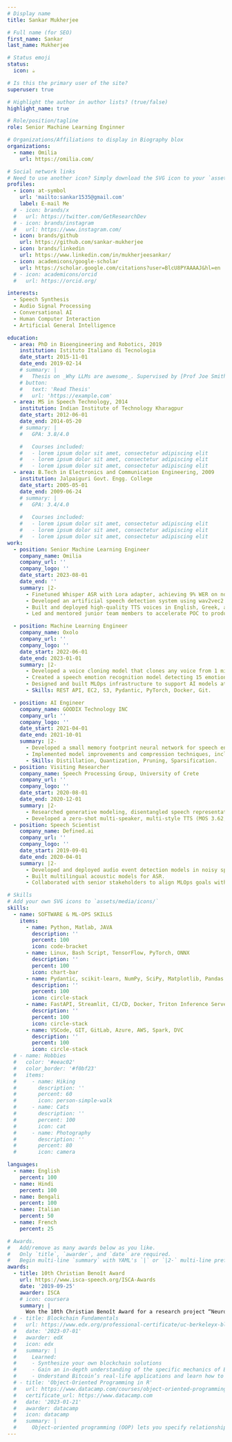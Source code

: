 ```yaml
---
# Display name
title: Sankar Mukherjee

# Full name (for SEO)
first_name: Sankar
last_name: Mukherjee

# Status emoji
status:
  icon: ☕️

# Is this the primary user of the site?
superuser: true

# Highlight the author in author lists? (true/false)
highlight_name: true

# Role/position/tagline
role: Senior Machine Learning Enginner 

# Organizations/Affiliations to display in Biography blox
organizations:
  - name: Omilia
    url: https://omilia.com/

# Social network links
# Need to use another icon? Simply download the SVG icon to your `assets/media/icons/` folder.
profiles:
  - icon: at-symbol
    url: 'mailto:sankar1535@gmail.com'
    label: E-mail Me
  # - icon: brands/x
  #   url: https://twitter.com/GetResearchDev
  # - icon: brands/instagram
  #   url: https://www.instagram.com/
  - icon: brands/github
    url: https://github.com/sankar-mukherjee
  - icon: brands/linkedin
    url: https://www.linkedin.com/in/mukherjeesankar/
  - icon: academicons/google-scholar
    url: https://scholar.google.com/citations?user=BlcU8PYAAAAJ&hl=en
  # - icon: academicons/orcid
  #   url: https://orcid.org/

interests:
  - Speech Synthesis
  - Audio Signal Processing
  - Conversational AI
  - Human Computer Interaction
  - Artificial General Intelligence

education:
  - area: PhD in Bioengineering and Robotics, 2019
    institution: Istituto Italiano di Tecnologia
    date_start: 2015-11-01
    date_end: 2019-02-14
    # summary: |
    #   Thesis on _Why LLMs are awesome_. Supervised by [Prof Joe Smith](https://example.com). Presented papers at 5 IEEE conferences with the contributions being published in 2 Springer journals.
    # button:
    #   text: 'Read Thesis'
    #   url: 'https://example.com'
  - area: MS in Speech Technology, 2014
    institution: Indian Institute of Technology Kharagpur
    date_start: 2012-06-01
    date_end: 2014-05-20
    # summary: |
    #   GPA: 3.8/4.0

    #   Courses included:
    #   - lorem ipsum dolor sit amet, consectetur adipiscing elit
    #   - lorem ipsum dolor sit amet, consectetur adipiscing elit
    #   - lorem ipsum dolor sit amet, consectetur adipiscing elit
  - area: B.Tech in Electronics and Communication Engineering, 2009
    institution: Jalpaiguri Govt. Engg. College
    date_start: 2005-05-01
    date_end: 2009-06-24
    # summary: |
    #   GPA: 3.4/4.0
      
    #   Courses included:
    #   - lorem ipsum dolor sit amet, consectetur adipiscing elit
    #   - lorem ipsum dolor sit amet, consectetur adipiscing elit
    #   - lorem ipsum dolor sit amet, consectetur adipiscing elit
work:
  - position: Senior Machine Learning Engineer
    company_name: Omilia
    company_url: ''
    company_logo: ''
    date_start: 2023-08-01
    date_end: ''
    summary: |2-
      - Finetuned Whisper ASR with Lora adapter, achieving 9% WER on noisy food order data.
      - Developed an artificial speech detection system using wav2vec2 (1.01 EER), deployed on Nvidia Pytriton with 0.3 RTF.
      - Built and deployed high-quality TTS voices in English, Greek, and Spanish (MOS 4.3, RTF 0.06), reducing synthesis costs by 67x compared to ElevenLabs.
      - Led and mentored junior team members to accelerate POC to production.

  - position: Machine Learning Engineer
    company_name: Oxolo
    company_url: ''
    company_logo: ''
    date_start: 2022-06-01
    date_end: 2023-01-01
    summary: |2-
      - Developed a voice cloning model that clones any voice from 1 minute of audio.
      - Created a speech emotion recognition model detecting 15 emotions with 95% accuracy.
      - Designed and built MLOps infrastructure to support AI models at scale, including CI/CD, data processing, evaluation, and monitoring.
      - Skills: REST API, EC2, S3, Pydantic, PyTorch, Docker, Git.

  - position: AI Engineer
    company_name: GOODIX Technology INC
    company_url: ''
    company_logo: ''
    date_start: 2021-04-01
    date_end: 2021-10-01
    summary: |2-
      - Developed a small memory footprint neural network for speech enhancement on mobile devices.
      - Implemented model improvements and compression techniques, including pruning and quantization.
      - Skills: Distillation, Quantization, Pruning, Sparsification.
  - position: Visiting Researcher
    company_name: Speech Processing Group, University of Crete
    company_url: ''
    company_logo: ''
    date_start: 2020-08-01
    date_end: 2020-12-01
    summary: |2-
      - Researched generative modeling, disentangled speech representation, and adversarial learning under Dr. Yannis Stylianou.
      - Developed a zero-shot multi-speaker, multi-style TTS (MOS 3.62, style similarity 3.41), presented at Interspeech 2021.
  - position: Speech Scientist
    company_name: Defined.ai
    company_url: ''
    company_logo: ''
    date_start: 2019-09-01
    date_end: 2020-04-01
    summary: |2-
      - Developed and deployed audio event detection models in noisy speech.
      - Built multilingual acoustic models for ASR.
      - Collaborated with senior stakeholders to align MLOps goals with business priorities.

# Skills
# Add your own SVG icons to `assets/media/icons/`
skills:
  - name: SOFTWARE & ML-OPS SKILLS
    items:
      - name: Python, Matlab, JAVA
        description: ''
        percent: 100
        icon: code-bracket
      - name: Linux, Bash Script, TensorFlow, PyTorch, ONNX
        description: ''
        percent: 100
        icon: chart-bar
      - name: Pydantic, scikit-learn, NumPy, SciPy, Matplotlib, Pandas
        description: ''
        percent: 100
        icon: circle-stack
      - name: FastAPI, Streamlit, CI/CD, Docker, Triton Inference Server
        description: ''
        percent: 100
        icon: circle-stack
      - name: VSCode, GIT, GitLab, Azure, AWS, Spark, DVC
        description: ''
        percent: 100
        icon: circle-stack
  # - name: Hobbies
  #   color: '#eeac02'
  #   color_border: '#f0bf23'
  #   items:
  #     - name: Hiking
  #       description: ''
  #       percent: 60
  #       icon: person-simple-walk
  #     - name: Cats
  #       description: ''
  #       percent: 100
  #       icon: cat
  #     - name: Photography
  #       description: ''
  #       percent: 80
  #       icon: camera

languages:
  - name: English
    percent: 100
  - name: Hindi
    percent: 100
  - name: Bengali
    percent: 100
  - name: Italian
    percent: 50
  - name: French
    percent: 25

# Awards.
#   Add/remove as many awards below as you like.
#   Only `title`, `awarder`, and `date` are required.
#   Begin multi-line `summary` with YAML's `|` or `|2-` multi-line prefix and indent 2 spaces below.
awards:
  - title: 10th Christian Benoît Award
    url: https://www.isca-speech.org/ISCA-Awards
    date: '2019-09-25'
    awarder: ISCA
    # icon: coursera
    summary: |
      Won the 10th Christian Benoît Award for a research project “Neuro-behavioral aware conversational agent” in InterSpeech 2019.
  # - title: Blockchain Fundamentals
  #   url: https://www.edx.org/professional-certificate/uc-berkeleyx-blockchain-fundamentals
  #   date: '2023-07-01'
  #   awarder: edX
  #   icon: edx
  #   summary: |
  #     Learned:
  #     - Synthesize your own blockchain solutions
  #     - Gain an in-depth understanding of the specific mechanics of Bitcoin
  #     - Understand Bitcoin’s real-life applications and learn how to attack and destroy Bitcoin, Ethereum, smart contracts and Dapps, and alternatives to Bitcoin’s Proof-of-Work consensus algorithm
  # - title: 'Object-Oriented Programming in R'
  #   url: https://www.datacamp.com/courses/object-oriented-programming-with-s3-and-r6-in-r
  #   certificate_url: https://www.datacamp.com
  #   date: '2023-01-21'
  #   awarder: datacamp
  #   icon: datacamp
  #   summary: |
  #     Object-oriented programming (OOP) lets you specify relationships between functions and the objects that they can act on, helping you manage complexity in your code. This is an intermediate level course, providing an introduction to OOP, using the S3 and R6 systems. S3 is a great day-to-day R programming tool that simplifies some of the functions that you write. R6 is especially useful for industry-specific analyses, working with web APIs, and building GUIs.
---
```

